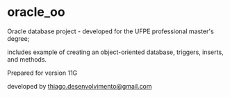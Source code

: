 # oracle_oo


Oracle database project - developed for the UFPE professional master's degree;

includes example of creating an object-oriented database, triggers, inserts, and methods.


Prepared for version 11G

developed by thiago.desenvolvimento@gmail.com
